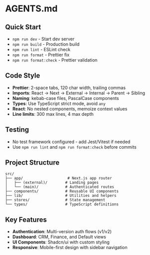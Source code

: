 # AGENTS.md

## Quick Start

- `npm run dev` - Start dev server
- `npm run build` - Production build
- `npm run lint` - ESLint check
- `npm run format` - Prettier fix
- `npm run format:check` - Prettier validation

## Code Style

- **Prettier**: 2-space tabs, 120 char width, trailing commas
- **Imports**: React → Next → External → Internal → Parent → Sibling
- **Naming**: kebab-case files, PascalCase components
- **Types**: Use TypeScript strict mode, avoid `any`
- **React**: No nested components, memoize context values
- **Line limits**: 300 max lines, 4 max depth

## Testing

- No test framework configured - add Jest/Vitest if needed
- Use `npm run lint` and `npm run format:check` before commits

## Project Structure

```
src/
├── app/                    # Next.js app router
│   ├── (external)/        # Landing pages
│   └── (main)/            # Authenticated routes
├── components/            # Reusable UI components
├── lib/                   # Utilities and helpers
├── stores/                # State management
└── types/                 # TypeScript definitions
```

## Key Features

- **Authentication**: Multi-version auth flows (v1/v2)
- **Dashboard**: CRM, Finance, and Default views
- **UI Components**: Shadcn/ui with custom styling
- **Responsive**: Mobile-first design with sidebar navigation
